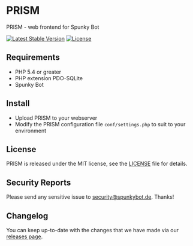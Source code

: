 # PRISM
PRISM - web frontend for Spunky Bot

[![Latest Stable Version](https://img.shields.io/badge/stable-0.9-blue.svg)](https://github.com/SpunkyBot/PRISM/releases)
[![License](https://img.shields.io/badge/license-MIT-orage.svg)](https://github.com/SpunkyBot/PRISM/blob/master/LICENSE)


## Requirements
 * PHP 5.4 or greater
 * PHP extension PDO-SQLite
 * Spunky Bot


## Install
 * Upload PRISM to your webserver
 * Modify the PRISM configuration file `conf/settings.php` to suit to your environment


## License
PRISM is released under the MIT license, see the [LICENSE](https://github.com/SpunkyBot/PRISM/blob/master/LICENSE) file for details.


## Security Reports
Please send any sensitive issue to security@spunkybot.de. Thanks!


## Changelog

You can keep up-to-date with the changes that we have made via our [releases page](https://github.com/SpunkyBot/PRISM/releases).